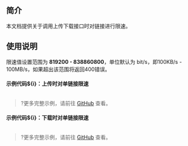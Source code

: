## 简介

本文档提供关于调用上传下载接口时对链接进行限速。

## 使用说明

限速值设置范围为 **819200 - 838860800**，单位默认为 bit/s，即100KB/s - 100MB/s，如果超出该范围将返回400错误。

#### 示例代码${i}：上传时对单链接限速

[//]: # (.cssg-snippet-upload-object-traffic-limit)
```
```

>?更多完整示例，请前往 [GitHub](cssg://code-example/upload-object-traffic-limit) 查看。

#### 示例代码${i}：下载时对单链接限速

[//]: # (.cssg-snippet-download-object-traffic-limit)
```
```

>?更多完整示例，请前往 [GitHub](cssg://code-example/download-object-traffic-limit) 查看。

